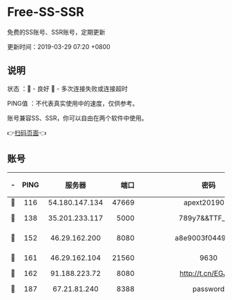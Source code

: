 # Free-SS-SSR

免费的SS账号、SSR账号，定期更新

更新时间：2019-03-29 07:20 +0800

## 说明

状态     ：🙂 - 良好 🙁 - 多次连接失败或连接超时

PING值   ：不代表真实使用中的速度，仅供参考。

账号兼容SS、SSR，你可以自由在两个软件中使用。

👉[扫码页面](https://liesauer.github.io/Free-SS-SSR/)👈

## 账号

|-|PING|服务器|端口|密码|加密方式|区域|
|:----:|:----:|:-----:|-----:|:----:|:----:|:----:|
|🙂|116|54.180.147.134|47669|apext2019001|chacha20|KR|
|🙂|138|35.201.233.117|5000|789y7&&TTF_+><|aes-256-cfb|US|
|🙂|152|46.29.162.200|8080|a8e9003f0449cea5|chacha20-ietf|RU|
|🙂|161|46.29.162.104|21560|9630|aes-128-ctr|RU|
|🙂|162|91.188.223.72|8080|http://t.cn/EGJIyrl|rc4-md5|RU|
|🙂|187|67.21.81.240|8388|password|aes-256-cfb|US|
|🙂|189|141.98.219.169|11578|6549879|chacha20|US|
|🙂|190|192.241.198.43|16248|ssx.re-02265507|aes-256-cfb|US|
|🙂|191|198.199.97.51|17763|isx.yt-81179662|aes-256-cfb|US|
|🙂|192|103.124.105.189|56137|ZqadY7|chacha20|US|
|🙂|195|185.243.57.4|8080|9e57e7400838a01e|chacha20-ietf|US|
|🙂|197|134.209.48.248|15606|ssx.re-77523677|aes-256-cfb|US|
|🙂|198|192.241.196.132|11348|ss8.pm-36482567|aes-256-cfb|US|
|🙂|202|207.148.124.253|10000|ssrfree|aes-256-cfb|SG|
|🙂|204|45.77.254.220|3344|www.sphard.com|aes-256-cfb|SG|
|🙂|207|162.243.147.10|18320|isx.yt-40006100|aes-256-cfb|US|
|🙂|212|45.77.249.76|10000|ssrfree.tk|aes-256-cfb|SG|
|🙂|221|45.76.162.14|11111|11111|aes-256-cfb|SG|
|🙂|227|198.199.101.65|10571|isx.yt-14763389|aes-256-cfb|US|
|🙂|251|172.104.211.238|12795|f55.fun-25055177|aes-256-cfb|US|
|🙂|260|128.199.167.40|10495|ssx.re-51263032|aes-256-cfb|SG|
|🙂|262|172.104.49.207|12815|f55.fun-60384843|aes-256-cfb|SG|
|🙂|263|128.199.143.68|12291|ss8.pm-72218941|aes-256-cfb|SG|
|🙂|264|45.62.233.234|8080|t.cn/EGJIyrl|rc4-md5|CA|
|🙂|264|172.104.46.121|14477|f55.fun-04090442|aes-256-cfb|SG|
|🙂|264|172.104.215.24|443|9d6cceaa373bf2c8acb22e60b6a58be6|aes-256-cfb|US|
|🙂|266|172.104.218.41|443|9d6cceaa373bf2c8acb22e60b6a58be6|aes-256-cfb|US|
|🙂|267|68.183.237.182|16325|isx.yt-04334006|aes-256-cfb|SG|
|🙂|267|128.199.168.84|15004|isx.yt-72507623|aes-256-cfb|SG|
|🙂|271|198.74.58.40|443|9d6cceaa373bf2c8acb22e60b6a58be6|aes-256-cfb|US|
|🙂|272|207.148.83.41|443|oiECpTuVmLLxk4Ts|aes-256-cfb|AU|
|🙂|274|149.28.176.168|3344|www.darrenliuwei.com|aes-256-cfb|AU|
|🙂|275|104.248.152.162|11012|isx.yt-22524807|aes-256-cfb|SG|
|🙂|280|45.33.80.198|14207|f55.fun-46370894|aes-256-cfb|US|
|🙂|334|173.193.85.131|30587|jaz|aes-256-cfb|US|
|🙂|376|23.92.18.105|10955|f55.fun-32460118|aes-256-cfb|US|
|🙂|178|103.102.160.252|1234|1234|rc4-md5|JP|
|🙂|199|45.76.191.50|10000|ssrfree|aes-256-cfb|SG|
|🙂|258|172.104.55.132|11208|f55.fun-86738977|aes-256-cfb|SG|
